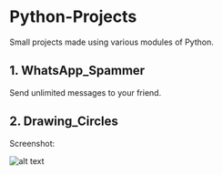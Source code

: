 # Python-Projects

Small projects made using various modules of Python.

## **1. WhatsApp_Spammer**

Send unlimited messages to your friend. 

## **2. Drawing_Circles**

Screenshot:

![alt text](https://user-images.githubusercontent.com/46349391/60339053-47940200-99c5-11e9-9bb8-388720aca6fc.png)
